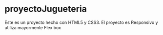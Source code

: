 # proyectoJugueteria
Este es un proyecto hecho con HTML5 y CSS3. 
El proyecto es Responsivo y utiliza mayormente Flex box
